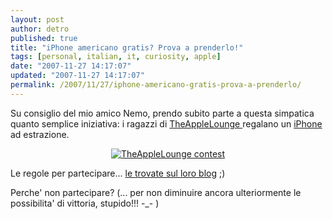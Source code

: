 ```yaml
---
layout: post
author: detro
published: true
title: "iPhone americano gratis? Prova a prenderlo!"
tags: [personal, italian, it, curiosity, apple]
date: "2007-11-27 14:17:07"
updated: "2007-11-27 14:17:07"
permalink: /2007/11/27/iphone-americano-gratis-prova-a-prenderlo/
---
```


Su consiglio del mio amico Nemo, prendo subito parte a questa simpatica quanto semplice iniziativa: i ragazzi di <a href="http://www.theapplelounge.com/">TheAppleLounge </a>regalano un <a href="http://www.theapplelounge.com/iphone/the-apple-lounge-regala-un-iphone/">iPhone</a> ad estrazione.

<div align="center"><a href="http://www.theapplelounge.com/iphone/the-apple-lounge-regala-un-iphone/"><img src="http://www.theapplelounge.com/wp-content/uploads/2007/11/6e0de96e0da3029c.jpg" alt="TheAppleLounge contest" /></a></div>

Le regole per partecipare... <a href="http://www.theapplelounge.com/iphone/the-apple-lounge-regala-un-iphone/">le trovate sul loro blog</a> ;)

Perche' non partecipare? (... per non diminuire ancora ulteriormente le possibilita' di vittoria, stupido!!! -_- )
